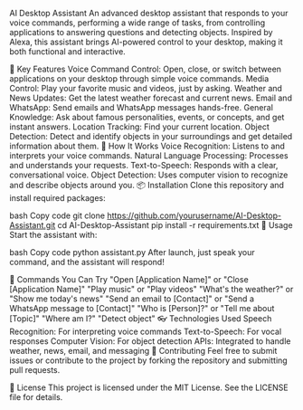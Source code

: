 AI Desktop Assistant
An advanced desktop assistant that responds to your voice commands, performing a wide range of tasks, from controlling applications to answering questions and detecting objects. Inspired by Alexa, this assistant brings AI-powered control to your desktop, making it both functional and interactive.

🌟 Key Features
Voice Command Control: Open, close, or switch between applications on your desktop through simple voice commands.
Media Control: Play your favorite music and videos, just by asking.
Weather and News Updates: Get the latest weather forecast and current news.
Email and WhatsApp: Send emails and WhatsApp messages hands-free.
General Knowledge: Ask about famous personalities, events, or concepts, and get instant answers.
Location Tracking: Find your current location.
Object Detection: Detect and identify objects in your surroundings and get detailed information about them.
🎉 How It Works
Voice Recognition: Listens to and interprets your voice commands.
Natural Language Processing: Processes and understands your requests.
Text-to-Speech: Responds with a clear, conversational voice.
Object Detection: Uses computer vision to recognize and describe objects around you.
📦 Installation
Clone this repository and install required packages:

bash
Copy code
git clone https://github.com/yourusername/AI-Desktop-Assistant.git
cd AI-Desktop-Assistant
pip install -r requirements.txt
🚀 Usage
Start the assistant with:

bash
Copy code
python assistant.py
After launch, just speak your command, and the assistant will respond!

🤖 Commands You Can Try
"Open [Application Name]" or "Close [Application Name]"
"Play music" or "Play videos"
"What's the weather?" or "Show me today's news"
"Send an email to [Contact]" or "Send a WhatsApp message to [Contact]"
"Who is [Person]?" or "Tell me about [Topic]"
"Where am I?"
"Detect object"
👓 Technologies Used
Speech Recognition: For interpreting voice commands
Text-to-Speech: For vocal responses
Computer Vision: For object detection
APIs: Integrated to handle weather, news, email, and messaging
🤝 Contributing
Feel free to submit issues or contribute to the project by forking the repository and submitting pull requests.

📄 License
This project is licensed under the MIT License. See the LICENSE file for details.
